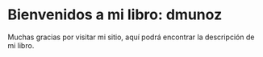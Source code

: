 # Bienvenidos a mi libro: dmunoz

Muchas gracias por visitar mi sitio, aquí podrá encontrar la descripción de mi libro.


```{tableofcontents}
```
